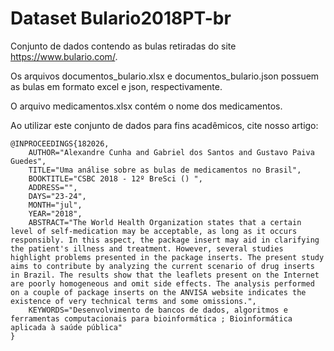 # Dataset Bulario2018PT-br
Conjunto de dados contendo as bulas retiradas do site https://www.bulario.com/.

Os arquivos documentos_bulario.xlsx e documentos_bulario.json possuem as bulas em formato excel e json, respectivamente.

O arquivo medicamentos.xlsx contém o nome dos medicamentos.

Ao utilizar este conjunto de dados para fins acadêmicos, cite nosso artigo:
```
@INPROCEEDINGS{182026,
    AUTHOR="Alexandre Cunha and Gabriel dos Santos and Gustavo Paiva Guedes",
    TITLE="Uma análise sobre as bulas de medicamentos no Brasil",
    BOOKTITLE="CSBC 2018 - 12º BreSci () ",
    ADDRESS="",
    DAYS="23-24",
    MONTH="jul",
    YEAR="2018",
    ABSTRACT="The World Health Organization states that a certain level of self-medication may be acceptable, as long as it occurs responsibly. In this aspect, the package insert may aid in clarifying the patient's illness and treatment. However, several studies highlight problems presented in the package inserts. The present study aims to contribute by analyzing the current scenario of drug inserts in Brazil. The results show that the leaflets present on the Internet are poorly homogeneous and omit side effects. The analysis performed on a couple of package inserts on the ANVISA website indicates the existence of very technical terms and some omissions.",
    KEYWORDS="Desenvolvimento de bancos de dados, algoritmos e ferramentas computacionais para bioinformática ; Bioinformática aplicada à saúde pública"
} 
```

